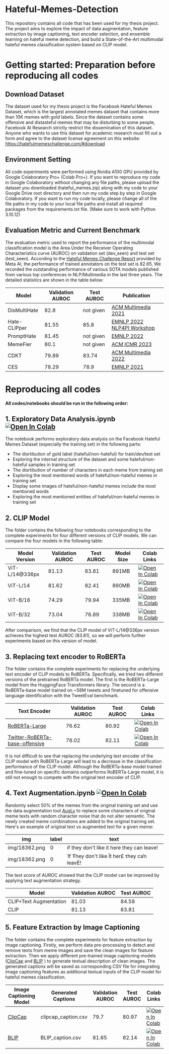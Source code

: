 # Hateful-Memes-Detection
This repository contains all code that has been used for my thesis project. The project aims to explore the impact of data augmentation, feature extraction by image captioning, text encoder selection, and ensemble learning on hateful meme detection, and build a State-of-the-Art multimodal hateful memes classification system based on CLIP model.

# Getting started: Preparation before reproducing all codes

## Download Dataset
The dataset used for my thesis project is the Facebook Hateful Memes Dataset, which is the largest annotated memes dataset that contains more than 10K memes with gold labels. Since the dataset contains some offensive and distasteful memes that may be disturbing to some people, Facebook AI Research strictly restrict the dissemination of this dataset. Anyone who wants to use this dataset for academic research must fill out a form and agree to the dataset license agreement on this website: https://hatefulmemeschallenge.com/#download

## Environment Setting
All code experiments were performed using Nvidia A100 GPU provided by Google Colaboratory Pro+ (Colab Pro+). If you want to reproduce my code in Google Colaboratory without changing any file paths, please upload the dataset you downloaded (hateful_memes.zip) along with my code to your Google Drive root directory and then run my code step by step in Google Colaboratory. If you want to run my code locally, please change all of the file paths in my code to your local file paths and install all required packages from the requirements.txt file. (Make sure to work with Python 3.10.12)

## Evaluation Metric and Current Benchmark
The evaluation metric used to report the performance of the multimodal classification model is the Area Under the Receiver Operating Characteristics curve (AUROC) on validation set (dev_seen) and test set (test_seen). According to the [Hateful Memes Challenge Report](https://ai.facebook.com/blog/hateful-memes-challenge-and-data-set/) provided by Meta AI, the performance of trained annotators on the test set is 82.65. We recorded the outstanding performance of various SOTA models published from various top conferences in NLP/Multimedia in the last three years. The detailed statistics are shown in the table below:

|    Model     |  Validation AUROC  |  Test AUROC  |     Publication     |
| ------------ | ------------------ | ------------ | ------------------- |
| DisMultiHate |        82.8        |  not given   | [ACM Multimedia 2021](https://dl.acm.org/doi/10.1145/3474085.3475625) |
| Hate-CLIPper |        81.55       |    85.8      | [EMNLP 2022 NLP4PI Workshop](https://aclanthology.org/2022.nlp4pi-1.20/) |
|  PromptHate  |        81.45       |  not given   | [EMNLP 2022](https://aclanthology.org/2022.emnlp-main.22/) |
|   MemeFier   |        80.1        |  not given   | [ACM ICMR 2023](https://dl.acm.org/doi/abs/10.1145/3591106.3592254) |
|     CDKT     |        79.89       |    83.74     | [ACM Multimedia 2022](https://dl.acm.org/doi/abs/10.1145/3503161.3548255) |
|     CES      |        78.29       |    78.9      | [EMNLP 2021](https://aclanthology.org/2021.emnlp-main.738/) |

# Reproducing all codes
**All codes/notebooks should be run in the following order:**

## 1. Exploratory Data Analysis.ipynb  [![Open In Colab](https://colab.research.google.com/assets/colab-badge.svg)](https://colab.research.google.com/drive/17zDK84NRg_9ZNYcrgdYeZE6CibihY-Bq)
The notebook performs exploratory data analysis on the Facebook Hateful Memes Dataset (especially the training set) in the following parts:
- The disrtibution of gold label (hateful/non-hateful) for train/dev/test set
- Exploring the internal structure of the dataset and some hateful/non-hateful samples in training set
- The disrtibution of number of characters in each meme from training set
- Exploring the most mentioned words of hateful/non-hateful memes in training set
- Display some images of hateful/non-hateful memes include the most mentioned words
- Exploring the most mentioned entities of hateful/non-hateful memes in training set

## 2. CLIP Model  
The folder contains the following four notebooks corresponding to the complete experiments for four different versions of CLIP models. We can compare the four models in the following table:  
 
| Model Version  | Validation AUROC | Test AUROC |  Model Size  |  Colab Links  |
| -------------- | ---------------- | ---------- | ------------ | ------------- |
| ViT-L/14@336px |      81.13       |   83.81    |    891MB     | [![Open In Colab](https://colab.research.google.com/assets/colab-badge.svg)](https://colab.research.google.com/drive/1NkA8TdIsofMHFJIXI-n6Ab3p1lVwr1It) |
|    ViT-L/14    |      81.62       |   82.41    |    890MB     | [![Open In Colab](https://colab.research.google.com/assets/colab-badge.svg)](https://colab.research.google.com/drive/1IEwz53Dn4qmE3R3WngCtYyIKzOPX77JG) |
|    ViT-B/16    |      74.29       |   79.94    |    335MB     | [![Open In Colab](https://colab.research.google.com/assets/colab-badge.svg)](https://colab.research.google.com/drive/1MzbgFUcyMI_zrtFwCWVTfbVXFOV3cHxM) |
|    ViT-B/32    |      73.04       |   76.89    |    338MB     | [![Open In Colab](https://colab.research.google.com/assets/colab-badge.svg)](https://colab.research.google.com/drive/1js683AnC-r0dlxn7khlDZV7C6rclCOhN) |

After comparison, we find that the CLIP model of ViT-L/14@336px version achieves the highest test AUROC (83.81), so we will perform further experiments based on this version of model.  

## 3. Replacing text encoder to RoBERTa  
The folder contains the complete experiments for replacing the underlying text encoder of CLIP models to RoBERTa. Specifically, we tried two different versions of the pretrained RoBERTa model. The first is the RoBERTa-Large model from the HuggingFace Transformers library. The second is a RoBERTa-base model trained on ~58M tweets and finetuned for offensive language identification with the TweetEval benchmark.  

| Text Encoder | Validation AUROC | Test AUROC |  Colab Links  |
| ------------ | ---------------- | ---------- | ------------- |
| [RoBERTa-Large](https://huggingface.co/roberta-large) | 76.62 | 80.92 | [![Open In Colab](https://colab.research.google.com/assets/colab-badge.svg)](https://colab.research.google.com/drive/1vd3M0wQct6gG8qhQ7O5uSa7f3WaeWBGV) |
| [Twitter-RoBERTa-base-offensive](https://huggingface.co/cardiffnlp/twitter-roberta-base-offensive) | 78.02 | 82.11 | [![Open In Colab](https://colab.research.google.com/assets/colab-badge.svg)](https://colab.research.google.com/drive/1Vi6nKfbU5f5cNj_AZhQrml5JiM71U6BE) |

It is not difficult to see that replacing the underlying text encoder of the CLIP model with RoBERTa-Large will lead to a decrease in the classification performance of the CLIP model. Although the RoBERTa-base model trained and fine-tuned on specific domains outperforms RoBERTa-Large model, it is still not enough to compete with the original text encoder of CLIP.

## 4. Text Augmentation.ipynb  [![Open In Colab](https://colab.research.google.com/assets/colab-badge.svg)](https://colab.research.google.com/drive/1PN4PpQiRz8gcJ8Ah42yNfPJ-25i23Hb6)
Randomly select 50% of the memes from the original training set and use the data augmentation tool [AugLy](https://github.com/facebookresearch/AugLy) to replace some characters of original meme texts with random character noise that do not alter semantic. The newly created meme combinations are added to the original training set. Here's an example of original text vs augmented text for a given meme:  

| img | label | text |
| --- | ----- | ---- |
| img/18362.png	 | 0 | if they don't like it here they can leave! |
| img/18362.png	 | 0 | Ίf Ŧhey don't lίke Īt her£ τhey caŉ leavĖ! |

The test score of AUROC showed that the CLIP model can be improved by applying text augmentation strategy.

| Model | Validation AUROC | Test AUROC |
| ------------ | ---------------- | ---------- |
| CLIP+Text Augmentation | 81.03 | 84.58 |
| CLIP | 81.13 | 83.81 |

## 5. Feature Extraction by Image Captioning
The folder contains the complete experiments for feature extraction by image captioning. Firstly, we perform data pre-processing to detect and remove texts from meme images and save the clean images for feature extraction. Then we apply different pre-trained image captioning models ([ClipCap](https://github.com/rmokady/CLIP_prefix_caption) and [BLIP](https://huggingface.co/Salesforce/blip-image-captioning-large) ) to generate textual description of clean images. The generated captions will be saved as corresponding CSV file for integrating image captioning features as additional textual inputs of the CLIP model for hateful memes classification.

| Image Captioning Model | Generated Captions | Validation AUROC | Test AUROC |  Colab Links  |
| ---------------------- | ------------------ | ---------------- | ---------- | ------------- |
| [ClipCap](https://github.com/rmokady/CLIP_prefix_caption) | clipcap_caption.csv | 79.7 | 80.97 | [![Open In Colab](https://colab.research.google.com/assets/colab-badge.svg)](https://colab.research.google.com/drive/1yYIhO56aCxguqiNHQ2Axujsw-CygsBvo) |
| [BLIP](https://huggingface.co/Salesforce/blip-image-captioning-large) | BLIP_caption.csv | 81.65 | 82.14 | [![Open In Colab](https://colab.research.google.com/assets/colab-badge.svg)](https://colab.research.google.com/drive/17-GtNCnQoXtCIvyfexCj_fOlokKYRlOy) |
